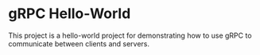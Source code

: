 # gRPC Hello-World

This project is a hello-world project for demonstrating how to use gRPC to communicate between clients and servers.